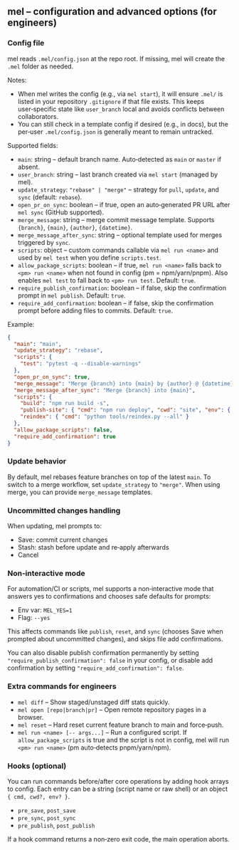 ## mel – configuration and advanced options (for engineers)

### Config file
mel reads `.mel/config.json` at the repo root. If missing, mel will create the `.mel` folder as needed.

Notes:
- When mel writes the config (e.g., via `mel start`), it will ensure `.mel/` is listed in your repository `.gitignore` if that file exists. This keeps user‑specific state like `user_branch` local and avoids conflicts between collaborators.
- You can still check in a template config if desired (e.g., in docs), but the per‑user `.mel/config.json` is generally meant to remain untracked.

Supported fields:
- `main`: string – default branch name. Auto‑detected as `main` or `master` if absent.
- `user_branch`: string – last branch created via `mel start` (managed by mel).
- `update_strategy`: `"rebase" | "merge"` – strategy for `pull`, `update`, and `sync` (default: `rebase`).
- `open_pr_on_sync`: boolean – if true, open an auto‑generated PR URL after `mel sync` (GitHub supported).
- `merge_message`: string – merge commit message template. Supports `{branch}`, `{main}`, `{author}`, `{datetime}`.
- `merge_message_after_sync`: string – optional template used for merges triggered by `sync`.
- `scripts`: object – custom commands callable via `mel run <name>` and used by `mel test` when you define `scripts.test`.
- `allow_package_scripts`: boolean – if true, `mel run <name>` falls back to `<pm> run <name>` when not found in config (pm = npm/yarn/pnpm). Also enables `mel test` to fall back to `<pm> run test`. Default: `true`.
- `require_publish_confirmation`: boolean – if false, skip the confirmation prompt in `mel publish`. Default: `true`.
- `require_add_confirmation`: boolean – if false, skip the confirmation prompt before adding files to commits. Default: `true`.

Example:
```json
{
  "main": "main",
  "update_strategy": "rebase",
  "scripts": {
    "test": "pytest -q --disable-warnings"
  },
  "open_pr_on_sync": true,
  "merge_message": "Merge {branch} into {main} by {author} @ {datetime}",
  "merge_message_after_sync": "Merge {branch} into {main}",
  "scripts": {
    "build": "npm run build -s",
    "publish-site": { "cmd": "npm run deploy", "cwd": "site", "env": { "NODE_ENV": "production" } },
    "reindex": { "cmd": "python tools/reindex.py --all" }
  },
  "allow_package_scripts": false,
  "require_add_confirmation": true
}
```

### Update behavior
By default, mel rebases feature branches on top of the latest `main`. To switch to a merge workflow, set `update_strategy` to `"merge"`. When using merge, you can provide `merge_message` templates.

### Uncommitted changes handling
When updating, mel prompts to:
- Save: commit current changes
- Stash: stash before update and re‑apply afterwards
- Cancel

### Non‑interactive mode
For automation/CI or scripts, mel supports a non‑interactive mode that answers yes to confirmations and chooses safe defaults for prompts:
- Env var: `MEL_YES=1`
- Flag: `--yes`

This affects commands like `publish`, `reset`, and `sync` (chooses Save when prompted about uncommitted changes), and skips file add confirmations.

You can also disable publish confirmation permanently by setting `"require_publish_confirmation": false` in your config, or disable add confirmation by setting `"require_add_confirmation": false`.

### Extra commands for engineers
- `mel diff` – Show staged/unstaged diff stats quickly.
- `mel open [repo|branch|pr]` – Open remote repository pages in a browser.
- `mel reset` – Hard reset current feature branch to main and force‑push.
- `mel run <name> [-- args...]` – Run a configured script. If `allow_package_scripts` is true and the script is not in config, mel will run `<pm> run <name>` (pm auto‑detects pnpm/yarn/npm).

### Hooks (optional)
You can run commands before/after core operations by adding hook arrays to config. Each entry can be a string (script name or raw shell) or an object `{ cmd, cwd?, env? }`.
- `pre_save`, `post_save`
- `pre_sync`, `post_sync`
- `pre_publish`, `post_publish`

If a hook command returns a non‑zero exit code, the main operation aborts.


